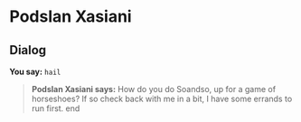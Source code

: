 # Podslan Xasiani
## Dialog

**You say:** `hail`



>**Podslan Xasiani says:** How do you do Soandso, up for a game of horseshoes? If so check back with me in a bit, I have some errands to run first.
end
